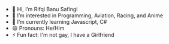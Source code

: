 - 👋 Hi, I’m Rifqi Banu Safingi
- 👀 I’m interested in Programming, Aviation, Racing, and Anime
- 🌱 I’m currently learning Javascript, C#
- 😄 Pronouns: He/Him
- ⚡ Fun fact: I'm not gay, I have a Girlfriend

<!---
rifqi011/rifqi011 is a ✨ special ✨ repository because its `README.md` (this file) appears on your GitHub profile.
You can click the Preview link to take a look at your changes.
--->
<!-- - 💞️ I’m looking to collaborate on ...
- 📫 How to reach me ... -->
